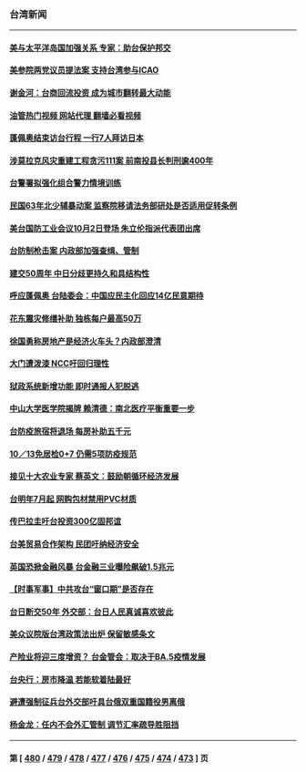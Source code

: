 ### 台湾新闻
---
#### [美与太平洋岛国加强关系 专家：助台保护邦交](../../pages/ncid1349361/n13836095.md?10010045) 
#### [美参院两党议员提法案 支持台湾参与ICAO](../../pages/ncid1349361/n13835959.md?10010045) 
#### [谢金河：台商回流投资 成为城市翻转最大动能](../../pages/ncid1349361/n13835791.md?10010045) 
#### [油管热门视频 网站代理 翻墙必看视频](http://209.222.30.114:81/youtube.html?10010045)
#### [蓬佩奥结束访台行程 一行7人拜访日本](../../pages/ncid1349361/n13835377.md?10010045) 
#### [涉莫拉克风灾重建工程贪污111案 前南投县长判刑逾400年](../../pages/ncid1349361/n13835531.md?10010045) 
#### [台警署拟强化组合警力情境训练](../../pages/ncid1349361/n13835536.md?10010045) 
#### [民国63年北少辅暴动案 监察院移请法务部研处是否适用促转条例](../../pages/ncid1349361/n13835508.md?10010045) 
#### [美台国防工业会议10月2日登场 朱立伦指派代表团出席](../../pages/ncid1349361/n13835505.md?10010045) 
#### [台防制枪击案 内政部加强查缉、管制](../../pages/ncid1349361/n13835537.md?10010045) 
#### [建交50周年 中日分歧更持久和具结构性](../../pages/ncid1349361/n13835405.md?10010045) 
#### [呼应蓬佩奥 台陆委会：中国应民主化回应14亿民意期待](../../pages/ncid1349361/n13835502.md?10010045) 
#### [花东震灾修缮补助 独栋每户最高50万](../../pages/ncid1349361/n13835538.md?10010045) 
#### [徐国勇称房地产是经济火车头？内政部澄清](../../pages/ncid1349361/n13835511.md?10010045) 
#### [大门遭泼漆 NCC吁回归理性](../../pages/ncid1349361/n13835509.md?10010045) 
#### [狱政系统新增功能 即时通报人犯脱逃](../../pages/ncid1349361/n13835506.md?10010045) 
#### [中山大学医学院揭牌 赖清德：南北医疗平衡重要一步](../../pages/ncid1349361/n13835463.md?10010045) 
#### [台防疫旅宿将退场 每房补助五千元](../../pages/ncid1349361/n13835456.md?10010045) 
#### [10／13免居检0+7 仍需5项防疫规范](../../pages/ncid1349361/n13835488.md?10010045) 
#### [接见十大农业专家 蔡英文：鼓励朝循环经济发展](../../pages/ncid1349361/n13835459.md?10010045) 
#### [台明年7月起 网购包材禁用PVC材质](../../pages/ncid1349361/n13835455.md?10010045) 
#### [传巴拉圭吁台投资300亿固邦谊](../../pages/ncid1349361/n13835436.md?10010045) 
#### [台美贸易合作架构 民团吁纳经济安全](../../pages/ncid1349361/n13835434.md?10010045) 
#### [英国恐掀金融风暴 台金融三业曝险飙破1.5兆元](../../pages/ncid1349361/n13835363.md?10010045) 
#### [【时事军事】中共攻台“窗口期”是否存在](../../pages/ncid1349361/n13835095.md?10010045) 
#### [台日断交50年 外交部：台日人民真诚喜欢彼此](../../pages/ncid1349361/n13835371.md?10010045) 
#### [美众议院版台湾政策法出炉 保留敏感条文](../../pages/ncid1349361/n13835356.md?10010045) 
#### [产险业将迎三度增资？ 台金管会：取决于BA.5疫情发展](../../pages/ncid1349361/n13835374.md?10010045) 
#### [台央行：房市降温 若能软着陆最好](../../pages/ncid1349361/n13835357.md?10010045) 
#### [避遭强制征兵台外交部吁具台俄双重国籍役男离俄](../../pages/ncid1349361/n13835330.md?10010045) 
#### [杨金龙：任内不会外汇管制 调节汇率疏导胜阻挡](../../pages/ncid1349361/n13835332.md?10010045) 

---
#### 第 [ [480](./480.md?10010045) / [479](./479.md?10010045) / [478](./478.md?10010045) / [477](./477.md?10010045) / [476](./476.md?10010045) / [475](./475.md?10010045) / [474](./474.md?10010045) / [473](./473.md?10010045) ] 页
